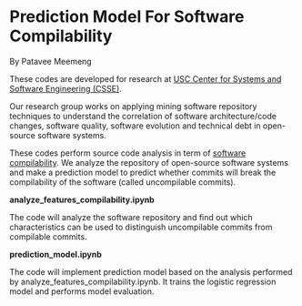 # Prediction Model For Software Compilability
By Patavee Meemeng

These codes are developed for research at [USC Center for Systems and Software Engineering (CSSE)](http://csse.usc.edu/new/).

Our research group works on applying mining software repository techniques to understand the correlation of software architecture/code changes,
software quality, software evolution and technical debt in open-source software systems.

These codes perform source code analysis in term of [software compilability](https://ieeexplore.ieee.org/document/8009930/). 
We analyze the repository of open-source software systems and make a prediction model to
predict whether commits will break the compilability of the software (called uncompilable commits). 

**analyze_features_compilability.ipynb**

The code will analyze the software repository and find out which characteristics can be used to distinguish uncompilable commits from compilable commits.

**prediction_model.ipynb**

The code will implement prediction model based on the analysis performed by analyze_features_compilability.ipynb. It trains the logistic regression model
and performs model evaluation.






